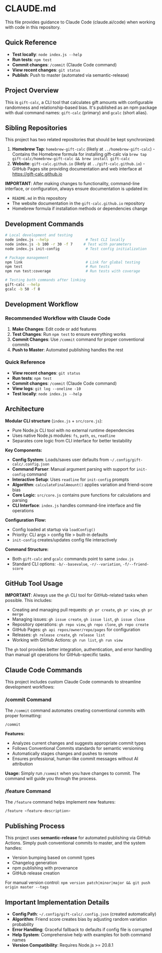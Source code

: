# CLAUDE.md

This file provides guidance to Claude Code (claude.ai/code) when working with code in this repository.

## Quick Reference

- **Test locally**: `node index.js --help`
- **Run tests**: `npm test`
- **Commit changes**: `/commit` (Claude Code command)
- **View recent changes**: `git status`
- **Publish**: Push to master (automated via semantic-release)

## Project Overview

This is `gift-calc`, a CLI tool that calculates gift amounts with configurable randomness and relationship-based bias. It's published as an npm package with dual command names: `gift-calc` (primary) and `gcalc` (short alias).

## Sibling Repositories

This project has two related repositories that should be kept synchronized:

1. **Homebrew Tap**: `homebrew-gift-calc` (likely at `../homebrew-gift-calc`) - Contains the Homebrew formula for installing gift-calc via `brew tap gift-calc/homebrew-gift-calc && brew install gift-calc`
2. **Website**: `gift-calc.github.io` (likely at `../gift-calc.github.io`) - GitHub Pages site providing documentation and web interface at https://gift-calc.github.io

**IMPORTANT**: After making changes to functionality, command-line interface, or configuration, always ensure documentation is updated in:
- `README.md` in this repository
- The website documentation in the `gift-calc.github.io` repository
- Homebrew formula if installation methods or dependencies change

## Development Commands

```bash
# Local development and testing
node index.js --help                 # Test CLI locally
node index.js -b 100 -r 30 -f 7     # Test with parameters
node index.js init-config            # Test config initialization

# Package management  
npm link                             # Link for global testing
npm test                             # Run tests
npm run test:coverage                # Run tests with coverage

# Testing both commands after linking
gift-calc --help
gcalc -b 50 -f 8
```

## Development Workflow

### Recommended Workflow with Claude Code

1. **Make Changes**: Edit code or add features
2. **Test Changes**: Run `npm test` to ensure everything works
3. **Commit Changes**: Use `/commit` command for proper conventional commits
4. **Push to Master**: Automated publishing handles the rest

### Quick Reference

- **View recent changes**: `git status`
- **Run tests**: `npm test`
- **Commit changes**: `/commit` (Claude Code command)
- **View logs**: `git log --oneline -10`
- **Test locally**: `node index.js --help`

## Architecture

**Modular CLI structure** (`index.js` + `src/core.js`):
- Pure Node.js CLI tool with no external runtime dependencies
- Uses native Node.js modules: `fs`, `path`, `os`, `readline`
- Separates core logic from CLI interface for better testability

**Key Components:**
- **Config System**: Loads/saves user defaults from `~/.config/gift-calc/.config.json`
- **Command Parser**: Manual argument parsing with support for `init-config` command
- **Interactive Setup**: Uses `readline` for `init-config` prompts
- **Algorithm**: `calculateFinalAmount()` applies variation and friend-score bias
- **Core Logic**: `src/core.js` contains pure functions for calculations and parsing
- **CLI Interface**: `index.js` handles command-line interface and file operations

**Configuration Flow:**
- Config loaded at startup via `loadConfig()`
- Priority: CLI args > config file > built-in defaults
- `init-config` creates/updates config file interactively

**Command Structure:**
- Both `gift-calc` and `gcalc` commands point to same `index.js`
- Standard CLI options: `-b/--basevalue`, `-r/--variation`, `-f/--friend-score`

## GitHub Tool Usage

**IMPORTANT**: Always use the `gh` CLI tool for GitHub-related tasks when possible. This includes:
- Creating and managing pull requests: `gh pr create`, `gh pr view`, `gh pr merge`
- Managing issues: `gh issue create`, `gh issue list`, `gh issue close`
- Repository operations: `gh repo view`, `gh repo clone`, `gh repo create`
- GitHub Pages: `gh api repos/owner/repo/pages` for configuration
- Releases: `gh release create`, `gh release list`
- Working with GitHub Actions: `gh run list`, `gh run view`

The `gh` tool provides better integration, authentication, and error handling than manual git operations for GitHub-specific tasks.

## Claude Code Commands

This project includes custom Claude Code commands to streamline development workflows:

### /commit Command

The `/commit` command automates creating conventional commits with proper formatting:

```bash
/commit
```

**Features:**
- Analyzes current changes and suggests appropriate commit types
- Follows Conventional Commits standards for semantic versioning
- Automatically stages changes and pushes to remote
- Ensures professional, human-like commit messages without AI attribution

**Usage:** Simply run `/commit` when you have changes to commit. The command will guide you through the process.

### /feature Command

The `/feature` command helps implement new features:

```bash
/feature <feature-description>
```

## Publishing Process

This project uses **semantic-release** for automated publishing via GitHub Actions. Simply push conventional commits to master, and the system handles:

- Version bumping based on commit types
- Changelog generation
- npm publishing with provenance
- GitHub release creation

For manual version control: `npm version patch|minor|major && git push origin master --tags`

## Important Implementation Details

- **Config Path**: `~/.config/gift-calc/.config.json` (created automatically)
- **Algorithm**: Friend score creates bias by adjusting random variation probability
- **Error Handling**: Graceful fallback to defaults if config file is corrupted
- **Help System**: Comprehensive help with examples for both command names
- **Version Compatibility**: Requires Node.js >= 20.8.1